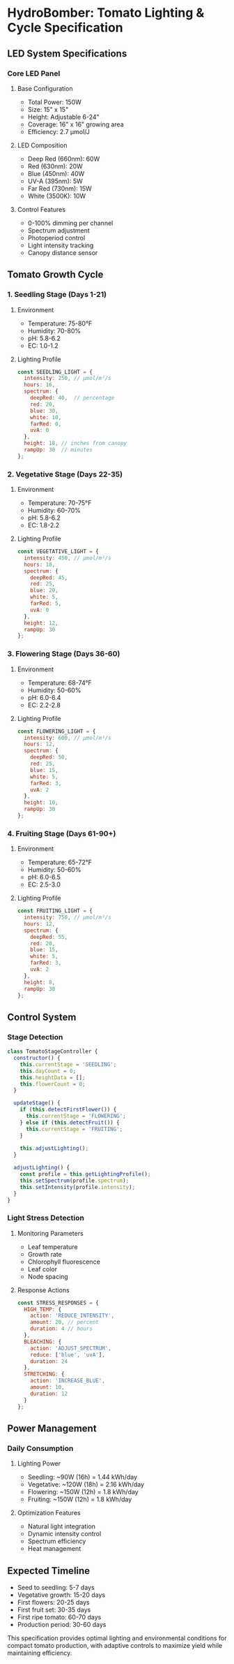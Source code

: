 # HydroBomber: Tomato Lighting & Cycle Specification

## LED System Specifications

### Core LED Panel

1. Base Configuration
    - Total Power: 150W
    - Size: 15" x 15"
    - Height: Adjustable 6-24"
    - Coverage: 16" x 16" growing area
    - Efficiency: 2.7 µmol/J

2. LED Composition
    - Deep Red (660nm): 60W
    - Red (630nm): 20W
    - Blue (450nm): 40W
    - UV-A (395nm): 5W
    - Far Red (730nm): 15W
    - White (3500K): 10W

3. Control Features
    - 0-100% dimming per channel
    - Spectrum adjustment
    - Photoperiod control
    - Light intensity tracking
    - Canopy distance sensor

## Tomato Growth Cycle

### 1. Seedling Stage (Days 1-21)

1. Environment
    - Temperature: 75-80°F
    - Humidity: 70-80%
    - pH: 5.8-6.2
    - EC: 1.0-1.2

2. Lighting Profile
   ```javascript
   const SEEDLING_LIGHT = {
     intensity: 250, // µmol/m²/s
     hours: 16,
     spectrum: {
       deepRed: 40,  // percentage
       red: 20,
       blue: 30,
       white: 10,
       farRed: 0,
       uvA: 0
     },
     height: 18, // inches from canopy
     rampUp: 30  // minutes
   };
   ```

### 2. Vegetative Stage (Days 22-35)

1. Environment
    - Temperature: 70-75°F
    - Humidity: 60-70%
    - pH: 5.8-6.2
    - EC: 1.8-2.2

2. Lighting Profile
   ```javascript
   const VEGETATIVE_LIGHT = {
     intensity: 450, // µmol/m²/s
     hours: 18,
     spectrum: {
       deepRed: 45,
       red: 25,
       blue: 20,
       white: 5,
       farRed: 5,
       uvA: 0
     },
     height: 12,
     rampUp: 30
   };
   ```

### 3. Flowering Stage (Days 36-60)

1. Environment
    - Temperature: 68-74°F
    - Humidity: 50-60%
    - pH: 6.0-6.4
    - EC: 2.2-2.8

2. Lighting Profile
   ```javascript
   const FLOWERING_LIGHT = {
     intensity: 600, // µmol/m²/s
     hours: 12,
     spectrum: {
       deepRed: 50,
       red: 25,
       blue: 15,
       white: 5,
       farRed: 3,
       uvA: 2
     },
     height: 10,
     rampUp: 30
   };
   ```

### 4. Fruiting Stage (Days 61-90+)

1. Environment
    - Temperature: 65-72°F
    - Humidity: 50-60%
    - pH: 6.0-6.5
    - EC: 2.5-3.0

2. Lighting Profile
   ```javascript
   const FRUITING_LIGHT = {
     intensity: 750, // µmol/m²/s
     hours: 12,
     spectrum: {
       deepRed: 55,
       red: 20,
       blue: 15,
       white: 5,
       farRed: 3,
       uvA: 2
     },
     height: 8,
     rampUp: 30
   };
   ```

## Control System

### Stage Detection

```javascript
class TomatoStageController {
  constructor() {
    this.currentStage = 'SEEDLING';
    this.dayCount = 0;
    this.heightData = [];
    this.flowerCount = 0;
  }

  updateStage() {
    if (this.detectFirstFlower()) {
      this.currentStage = 'FLOWERING';
    } else if (this.detectFruit()) {
      this.currentStage = 'FRUITING';
    }
    
    this.adjustLighting();
  }

  adjustLighting() {
    const profile = this.getLightingProfile();
    this.setSpectrum(profile.spectrum);
    this.setIntensity(profile.intensity);
  }
}
```

### Light Stress Detection

1. Monitoring Parameters
    - Leaf temperature
    - Growth rate
    - Chlorophyll fluorescence
    - Leaf color
    - Node spacing

2. Response Actions
   ```javascript
   const STRESS_RESPONSES = {
     HIGH_TEMP: {
       action: 'REDUCE_INTENSITY',
       amount: 20, // percent
       duration: 4 // hours
     },
     BLEACHING: {
       action: 'ADJUST_SPECTRUM',
       reduce: ['blue', 'uvA'],
       duration: 24
     },
     STRETCHING: {
       action: 'INCREASE_BLUE',
       amount: 10,
       duration: 12
     }
   };
   ```

## Power Management

### Daily Consumption

1. Lighting Power
    - Seedling: ~90W (16h) = 1.44 kWh/day
    - Vegetative: ~120W (18h) = 2.16 kWh/day
    - Flowering: ~150W (12h) = 1.8 kWh/day
    - Fruiting: ~150W (12h) = 1.8 kWh/day

2. Optimization Features
    - Natural light integration
    - Dynamic intensity control
    - Spectrum efficiency
    - Heat management

## Expected Timeline

- Seed to seedling: 5-7 days
- Vegetative growth: 15-20 days
- First flowers: 20-25 days
- First fruit set: 30-35 days
- First ripe tomato: 60-70 days
- Production period: 30-60 days

This specification provides optimal lighting and environmental conditions for compact tomato production, with adaptive
controls to maximize yield while maintaining efficiency.